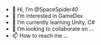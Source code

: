 - 👋 Hi, I’m @SpaceSpider40
- 👀 I’m interested in GameDev
- 🌱 I’m currently learning Unity, C#
- 💞️ I’m looking to collaborate on ...
- 📫 How to reach me ...

<!---
SpaceSpider40/SpaceSpider40 is a ✨ special ✨ repository because its `README.md` (this file) appears on your GitHub profile.
You can click the Preview link to take a look at your changes.
--->
